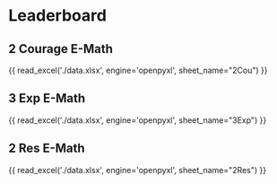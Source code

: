 # Leaderboard

## <b> 2 Courage E-Math </b>

{{ read_excel('./data.xlsx', engine='openpyxl', sheet_name="2Cou") }}

## <b> 3 Exp E-Math </b>

{{ read_excel('./data.xlsx', engine='openpyxl', sheet_name="3Exp") }}

## <b> 2 Res E-Math </b>

{{ read_excel('./data.xlsx', engine='openpyxl', sheet_name="2Res") }}


